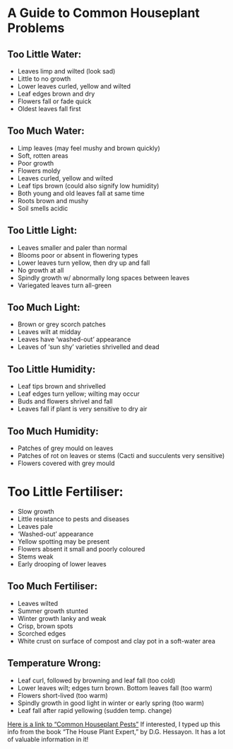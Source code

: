 
# A Guide to Common Houseplant Problems

## **Too Little Water:**
-   Leaves limp and wilted (look sad)
-   Little to no growth
-   Lower leaves curled, yellow and wilted
-   Leaf edges brown and dry
-   Flowers fall or fade quick
-   Oldest leaves fall first

## **Too Much Water:**
-   Limp leaves (may feel mushy and brown quickly)
-   Soft, rotten areas
-   Poor growth
-   Flowers moldy
-   Leaves curled, yellow and wilted
-   Leaf tips brown (could also signify low humidity)
-   Both young and old leaves fall at same time
-   Roots brown and mushy
-   Soil smells acidic


## **Too Little Light:**
-   Leaves smaller and paler than normal
-   Blooms poor or absent in flowering types
-   Lower leaves turn yellow, then dry up and fall
-   No growth at all
-   Spindly growth w/ abnormally long spaces between leaves
-   Variegated leaves turn all-green


## **Too Much Light:**
-   Brown or grey scorch patches
-   Leaves wilt at midday
-   Leaves have ‘washed-out’ appearance
-   Leaves of ‘sun shy’ varieties shrivelled and dead


## **Too Little Humidity:**
-   Leaf tips brown and shrivelled
-   Leaf edges turn yellow; wilting may occur
-   Buds and flowers shrivel and fall
-   Leaves fall if plant is very sensitive to dry air


## **Too Much Humidity:**
-   Patches of grey mould on leaves
-   Patches of rot on leaves or stems (Cacti and succulents very sensitive)
-   Flowers covered with grey mould

# **Too Little Fertiliser:**
-   Slow growth
-   Little resistance to pests and diseases
-   Leaves pale
-   ‘Washed-out’ appearance
-   Yellow spotting may be present
-   Flowers absent it small and poorly coloured
-   Stems weak
-   Early drooping of lower leaves


## **Too Much Fertiliser:**
-   Leaves wilted
-   Summer growth stunted
-   Winter growth lanky and weak
-   Crisp, brown spots
-   Scorched edges
-   White crust on surface of compost and clay pot in a soft-water area


## **Temperature Wrong:**
-   Leaf curl, followed by browning and leaf fall (too cold)
-   Lower leaves wilt; edges turn brown. Bottom leaves fall (too warm)
-   Flowers short-lived (too warm)
-   Spindly growth in good light in winter or early spring (too warm)
-   Leaf fall after rapid yellowing (sudden temp. change)

[Here is a link to “Common Houseplant Pests”](https://www.reddit.com/r/plantclinic/comments/o7xz98/common_houseplant_pests/?utm_source=share&utm_medium=ios_app&utm_name=iossmf)
If interested, I typed up this info from the book “The House Plant Expert,” by D.G. Hessayon. It has a lot of valuable information in it!
